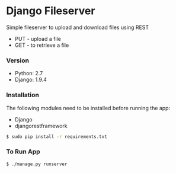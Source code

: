 # Django Fileserver

Simple fileserver to upload and download files using REST

  - PUT - upload a file
  - GET - to retrieve a file

### Version
- Python: 2.7
- Django: 1.9.4

### Installation

The following modules need to be installed before running the app:
- Django
- djangorestframework

```sh
$ sudo pip install -r requirements.txt
```


### To Run App
```sh
$ ./manage.py runserver
```

